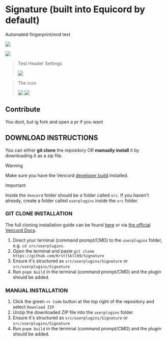 # Signature (built into Equicord by default)
Automated fingerprint/end text

![](https://cdn.nest.rip/uploads/e57058a4-166e-400e-83c2-19d984c65c9a.png)

![](https://cdn.nest.rip/uploads/7c67eed0-708c-4e71-9455-721da6241905.png)

> Test Header Settings
>
>
> ![](https://cdn.nest.rip/uploads/12845fab-5c64-4d12-a8a8-3bef207bb209.png)

> The icon
>
>
> ![](https://cdn.nest.rip/uploads/640d2d53-6bc4-43a7-a944-bd56a292659c.png)
> ![](https://cdn.nest.rip/uploads/69e4b67a-7fd6-43dd-96f4-cd044bbc4eac.png)

## Contribute

You dont, but ig fork and open a pr if you want

## DOWNLOAD INSTRUCTIONS
You can either __git clone__ the repository OR __manually install__ it by downloading it as a zip file.<br/>
> [!WARNING]
> Make sure you have the Vencord [developer build](https://docs.vencord.dev/installing/) installed.<br/>

> [!IMPORTANT]
> Inside the `Vencord` folder should be a folder called `src`. If you haven't already, create a folder called `userplugins` inside the `src` folder.

### GIT CLONE INSTALLATION
The full cloning installation guide can be found [here](https://discord.com/channels/1015060230222131221/1257038407503446176/1257038407503446176) or via [the official Vencord Docs](https://docs.vencord.dev/installing/custom-plugins/).
1. Direct your terminal (command prompt/CMD) to the `userplugins` folder, e.g. `cd src/userplugins`.
2. Open the terminal and paste `git clone https://github.com/KrstlSkll69/Signature`
3. Ensure it's structured as `src/userplugins/Signature` or `src/userplugins/Signature`
4. Run `pnpm build` in the terminal (command prompt/CMD) and the plugin should be added.

### MANUAL INSTALLATION
1. Click the green `<> Code` button at the top right of the repository and select `Download ZIP`
2. Unzip the downloaded ZIP file into the `userplugins` folder.
3. Ensure it's structured as `src/userplugins/Signature` or `src/userplugins/Signature`
5. Run `pnpm build` in the terminal (command prompt/CMD) and the plugin should be added.
